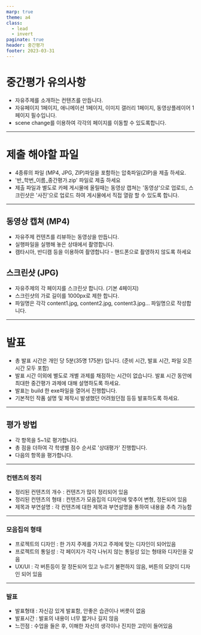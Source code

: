 ```yaml
---
marp: true
theme: a4
class:
  - lead
  - invert
paginate: true
header: 중간평가
footer: 2023-03-31
---
```


# 중간평가 유의사항
* 자유주제를 소개하는 컨텐츠를 만듭니다.
* 자유페이지 1페이지, 애니메이션 1페이지, 이미지 갤러리 1페이지, 동영상플레이어 1페이지 필수입니다.
* scene change를 이용하여 각각의 페이지를 이동할 수 있도록합니다.

---

# 제출 해야할 파일
* 4종류의 파일 (MP4, JPG, ZIP)파일을 포함하는 압축파일(ZIP)을 제출 하세요.
* '반_학번_이름_중간평가.zip' 파일로 제출 하세요
* 제출 파일과 별도로 카페 게시물에 올릴때는 동영상 캡쳐는 '동영상'으로 업로드, 스크린샷은 '사진'으로 업로드 하여 게시물에서 직접 열람 할 수 있도록 합니다.

---

## 동영상 캡쳐 (MP4)
* 자유주제 컨텐츠를 리뷰하는 동영상을 만듭니다.
* 실행파일을 실행해 놓은 상태에서 촬영합니다.
* 캠타시아, 반디캠 등을 이용하여 촬영합니다 - 핸드폰으로 촬영하지 않도록 하세요
## 스크린샷 (JPG)
* 자유주제의 각 페이지를 스크린샷 합니다. (기본 4페이지)
* 스크린샷의 가로 길이를 1000px로 제한 합니다.
* 파일명은 각각 content1.jpg, content2.jpg, content3.jpg... 파일명으로 작성합니다.

---

# 발표
* 총 발표 시간은 개인 당 5분(35명 175분) 입니다. (준비 시간, 발표 시간, 파일 오픈 시간 모두 포함)
* 발표 시간 이외에 별도로 개별 과제를 채점하는 시간이 없습니다. 발표 시간 동안에 최대한 중간평가 과제에 대해 설명하도록 하세요.
* 발표는 build 한 exe파일을 열어서 진행합니다.
* 기본적인 작품 설명 및 제작시 발생했던 어려웠던점 등등 발표하도록 하세요.

---

## 평가 방법
* 각 항목을 5~1로 평가합니다.
* 총 점을 더하여 각 학생별 점수 순서로 '상대평가' 진행합니다.
* 다음의 항목을 평가합니다.

---

### 컨텐츠의 정리
* 정리된 컨텐츠의 개수 : 컨텐츠가 많이 정리되어 있음
* 정리된 컨텐츠의 형태 : 컨텐츠가 모음집의 디자인에 맞추어 변형, 정돈되어 있음
* 제목과 부연설명 : 각 컨텐츠에 대한 제목과 부연설명을 통하여 내용을 추측 가능함

---

### 모음집의 형태
* 프로젝트의 디자인 : 한 가지 주제를 가지고 주제에 맞는 디자인이 되어있음
* 프로젝트의 통일성 : 각 페이지가 각각 나뉘지 않는 통일성 있는 형태와 디자인을 갖음
* UX/UI : 각 버튼등이 잘 정돈되어 있고 누르기 불편하지 않음, 버튼의 모양이 디자인 되어 있음

---

### 발표
* 발표형태 : 자신감 있게 발표함, 안좋은 습관이나 버릇이 없음
* 발표시간 : 발표의 내용이 너무 짧거나 길지 않음
* 느낀점 : 수업을 들은 후, 이해한 자신의 생각이나 진지한 고민이 들어있음